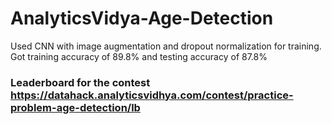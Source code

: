 # AnalyticsVidya-Age-Detection
Used CNN with image augmentation and dropout normalization for training.
Got training accuracy of 89.8% and testing accuracy of 87.8%
### Leaderboard for the contest https://datahack.analyticsvidhya.com/contest/practice-problem-age-detection/lb
